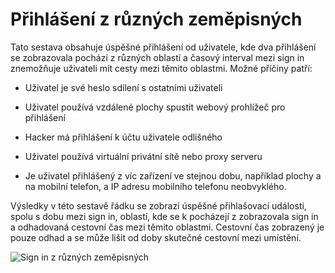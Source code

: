 <properties
    pageTitle="Sign in z různých zeměpisných"
    description="Zpráva oznamující, uživatelé kde dvě přihlásit ins zobrazovala pocházejí z různých oblastí a časový interval mezi značku, kterou ins znemožňuje uživateli mít ujeté mezi těmito oblastmi."
    services="active-directory"
    documentationCenter=""
    authors="SSalahAhmed"
    manager="gchander"
    editor=""/>

<tags
    ms.service="active-directory"
    ms.workload="identity"
    ms.tgt_pltfrm="na"
    ms.devlang="na"
    ms.topic="article"
    ms.date="03/04/2016"
    ms.author="saah;kenhoff"/>

# <a name="sign-ins-from-multiple-geographies"></a>Přihlášení z různých zeměpisných

Tato sestava obsahuje úspěšné přihlášení od uživatele, kde dva přihlášení se zobrazovala pochází z různých oblastí a časový interval mezi sign in znemožňuje uživateli mít cesty mezi těmito oblastmi. Možné příčiny patří:

- Uživatel je své heslo sdílení s ostatními uživateli

- Uživatel používá vzdálené plochy spustit webový prohlížeč pro přihlášení

- Hacker má přihlášení k účtu uživatele odlišného

- Uživatel používá virtuální privátní sítě nebo proxy serveru

- Je uživatel přihlášený z víc zařízení ve stejnou dobu, například plochy a na mobilní telefon, a IP adresu mobilního telefonu neobvyklého.

Výsledky v této sestavě řádku se zobrazí úspěšné přihlašovací události, spolu s dobu mezi sign in, oblastí, kde se k pocházejí z zobrazovala sign in a odhadovaná cestovní čas mezi těmito oblastmi. Cestovní čas zobrazený je pouze odhad a se může lišit od doby skutečné cestovní mezi umístění.


![Sign in z různých zeměpisných](./media/active-directory-reporting-sign-ins-from-multiple-geographies/signInsFromMultipleGeographies.PNG)
